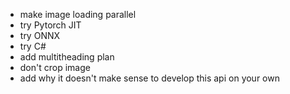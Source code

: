 * make image loading parallel
* try Pytorch JIT
* try ONNX 
* try C# 
* add multitheading plan
* don't crop image
* add why it doesn't make sense to develop this api on your own